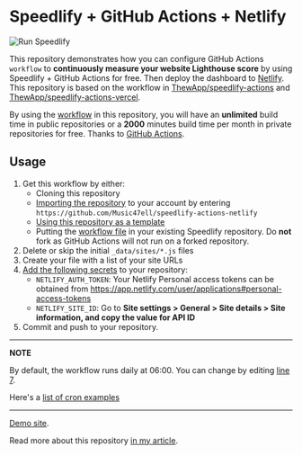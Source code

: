 # Speedlify + GitHub Actions + Netlify

![Run Speedlify](https://github.com/Music47ell/speedlify-actions-netlify/workflows/Run%20Speedlify/badge.svg)

This repository demonstrates how you can configure GitHub Actions `workflow` to **continuously measure your website Lighthouse score** by using Speedlify + GitHub Actions for free. Then deploy the dashboard to [Netlify](https://www.netlify.com/).
This repository is based on the workflow in [ThewApp/speedlify-actions](https://github.com/ThewApp/speedlify-actions) and [ThewApp/speedlify-actions-vercel](https://github.com/ThewApp/speedlify-actions-vercel).

By using the [workflow](.github/workflows/test-pages.yml) in this repository, you will have an **unlimited** build time in public repositories or a **2000**
minutes build time per month in private repositories for free. Thanks to [GitHub Actions](https://github.com/features/actions).

## Usage
1. Get this workflow by either:
   * Cloning this repository
   * [Importing the repository](https://github.com/new/import) to your account by entering `https://github.com/Music47ell/speedlify-actions-netlify`
   * [Using this repository as a template](https://github.com/Music47ell/speedlify-actions-netlify/generate)
   * Putting the [workflow file](.github/workflows/test-and-deploy.yml) in your existing Speedlify repository.
   Do **not** fork as GitHub Actions will not run on a forked repository.
2. Delete or skip the initial `_data/sites/*.js` files
3. Create your file with a list of your site URLs
4. [Add the following secrets](https://docs.github.com/en/actions/configuring-and-managing-workflows/creating-and-storing-encrypted-secrets#creating-encrypted-secrets-for-a-repository) to your repository:
    * `NETLIFY_AUTH_TOKEN`: Your Netlify Personal access tokens can be obtained from https://app.netlify.com/user/applications#personal-access-tokens
    * `NETLIFY_SITE_ID`: Go to **Site settings > General > Site details > Site information, and copy the value for API ID**
5. Commit and push to your repository.

---

**NOTE**

By default, the workflow runs daily at 06:00. You can change by editing [line 7](.github/workflows/test-and-deploy.yml#L7).

Here's a [list of cron examples](https://crontab.guru/examples.html)

---

[Demo site](https://speedlify-actions-netlify.netlify.app/).

Read more about this repository [in my article](https://www.news47ell.com/projects/speedlify-actions-netlify/).
